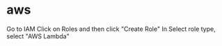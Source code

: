 # aws

Go to IAM 
Click on Roles and then click "Create Role"
In Select role type, select "AWS Lambda"
